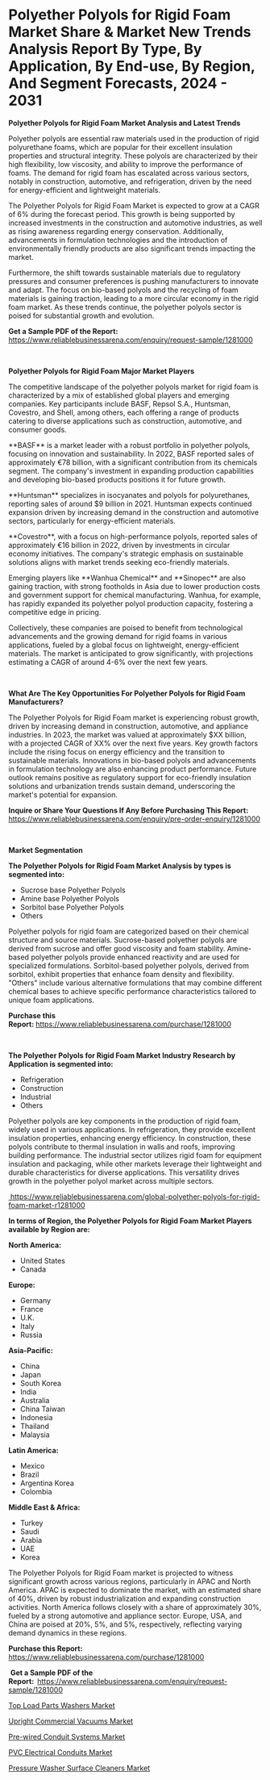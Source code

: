 <p><h1>Polyether Polyols for Rigid Foam Market Share & Market New Trends Analysis Report By Type, By Application, By End-use, By Region, And Segment Forecasts, 2024 - 2031</h1></p><p><strong>Polyether Polyols for Rigid Foam Market Analysis and Latest Trends</strong></p>
<p><p>Polyether polyols are essential raw materials used in the production of rigid polyurethane foams, which are popular for their excellent insulation properties and structural integrity. These polyols are characterized by their high flexibility, low viscosity, and ability to improve the performance of foams. The demand for rigid foam has escalated across various sectors, notably in construction, automotive, and refrigeration, driven by the need for energy-efficient and lightweight materials.</p><p>The Polyether Polyols for Rigid Foam Market is expected to grow at a CAGR of 6% during the forecast period. This growth is being supported by increased investments in the construction and automotive industries, as well as rising awareness regarding energy conservation. Additionally, advancements in formulation technologies and the introduction of environmentally friendly products are also significant trends impacting the market.</p><p>Furthermore, the shift towards sustainable materials due to regulatory pressures and consumer preferences is pushing manufacturers to innovate and adapt. The focus on bio-based polyols and the recycling of foam materials is gaining traction, leading to a more circular economy in the rigid foam market. As these trends continue, the polyether polyols sector is poised for substantial growth and evolution.</p></p>
<p><strong>Get a Sample PDF of the Report:&nbsp;</strong> <a href="https://www.reliablebusinessarena.com/enquiry/request-sample/1281000?utm_campaign=1174&utm_medium=2&utm_source=Github&utm_content=ia&utm_term=30092024&utm_id=polyether-polyols-for-rigid-foam">https://www.reliablebusinessarena.com/enquiry/request-sample/1281000</a></p>
<p>&nbsp;</p>
<p><strong>Polyether Polyols for Rigid Foam Major Market Players</strong></p>
<p><p>The competitive landscape of the polyether polyols market for rigid foam is characterized by a mix of established global players and emerging companies. Key participants include BASF, Repsol S.A., Huntsman, Covestro, and Shell, among others, each offering a range of products catering to diverse applications such as construction, automotive, and consumer goods.</p><p>**BASF** is a market leader with a robust portfolio in polyether polyols, focusing on innovation and sustainability. In 2022, BASF reported sales of approximately €78 billion, with a significant contribution from its chemicals segment. The company's investment in expanding production capabilities and developing bio-based products positions it for future growth.</p><p>**Huntsman** specializes in isocyanates and polyols for polyurethanes, reporting sales of around $9 billion in 2021. Huntsman expects continued expansion driven by increasing demand in the construction and automotive sectors, particularly for energy-efficient materials.</p><p>**Covestro**, with a focus on high-performance polyols, reported sales of approximately €16 billion in 2022, driven by investments in circular economy initiatives. The company's strategic emphasis on sustainable solutions aligns with market trends seeking eco-friendly materials.</p><p>Emerging players like **Wanhua Chemical** and **Sinopec** are also gaining traction, with strong footholds in Asia due to lower production costs and government support for chemical manufacturing. Wanhua, for example, has rapidly expanded its polyether polyol production capacity, fostering a competitive edge in pricing.</p><p>Collectively, these companies are poised to benefit from technological advancements and the growing demand for rigid foams in various applications, fueled by a global focus on lightweight, energy-efficient materials. The market is anticipated to grow significantly, with projections estimating a CAGR of around 4-6% over the next few years.</p></p>
<p>&nbsp;</p>
<p><strong>What Are The Key Opportunities For Polyether Polyols for Rigid Foam Manufacturers?</strong></p>
<p><p>The Polyether Polyols for Rigid Foam market is experiencing robust growth, driven by increasing demand in construction, automotive, and appliance industries. In 2023, the market was valued at approximately $XX billion, with a projected CAGR of XX% over the next five years. Key growth factors include the rising focus on energy efficiency and the transition to sustainable materials. Innovations in bio-based polyols and advancements in formulation technology are also enhancing product performance. Future outlook remains positive as regulatory support for eco-friendly insulation solutions and urbanization trends sustain demand, underscoring the market's potential for expansion.</p></p>
<p><strong>Inquire or Share Your Questions If Any Before Purchasing This Report:</strong> <a href="https://www.reliablebusinessarena.com/enquiry/pre-order-enquiry/1281000?utm_campaign=1174&utm_medium=2&utm_source=Github&utm_content=ia&utm_term=30092024&utm_id=polyether-polyols-for-rigid-foam">https://www.reliablebusinessarena.com/enquiry/pre-order-enquiry/1281000</a></p>
<p>&nbsp;</p>
<p><strong>Market Segmentation</strong></p>
<p><strong>The Polyether Polyols for Rigid Foam Market Analysis by types is segmented into:</strong></p>
<p><ul><li>Sucrose base Polyether Polyols</li><li>Amine base Polyether Polyols</li><li>Sorbitol base Polyether Polyols</li><li>Others</li></ul></p>
<p><p>Polyether polyols for rigid foam are categorized based on their chemical structure and source materials. Sucrose-based polyether polyols are derived from sucrose and offer good viscosity and foam stability. Amine-based polyether polyols provide enhanced reactivity and are used for specialized formulations. Sorbitol-based polyether polyols, derived from sorbitol, exhibit properties that enhance foam density and flexibility. "Others" include various alternative formulations that may combine different chemical bases to achieve specific performance characteristics tailored to unique foam applications.</p></p>
<p><strong>Purchase this Report:&nbsp;</strong><a href="https://www.reliablebusinessarena.com/purchase/1281000?utm_campaign=1174&utm_medium=2&utm_source=Github&utm_content=ia&utm_term=30092024&utm_id=polyether-polyols-for-rigid-foam">https://www.reliablebusinessarena.com/purchase/1281000</a></p>
<p>&nbsp;</p>
<p><strong>The Polyether Polyols for Rigid Foam Market Industry Research by Application is segmented into:</strong></p>
<p><ul><li>Refrigeration</li><li>Construction</li><li>Industrial</li><li>Others</li></ul></p>
<p><p>Polyether polyols are key components in the production of rigid foam, widely used in various applications. In refrigeration, they provide excellent insulation properties, enhancing energy efficiency. In construction, these polyols contribute to thermal insulation in walls and roofs, improving building performance. The industrial sector utilizes rigid foam for equipment insulation and packaging, while other markets leverage their lightweight and durable characteristics for diverse applications. This versatility drives growth in the polyether polyol market across multiple sectors.</p></p>
<p><a href="https://www.reliablebusinessarena.com/global-polyether-polyols-for-rigid-foam-market-r1281000?utm_campaign=1174&utm_medium=2&utm_source=Github&utm_content=ia&utm_term=30092024&utm_id=polyether-polyols-for-rigid-foam">&nbsp;https://www.reliablebusinessarena.com/global-polyether-polyols-for-rigid-foam-market-r1281000</a></p>
<p><strong>In terms of Region, the Polyether Polyols for Rigid Foam Market Players available by Region are:</strong></p>
<p>
    <p> <strong> North America: </strong>
        <ul>
            <li>United States</li>
            <li>Canada</li>
        </ul>
        </p> 
    <p> <strong> Europe: </strong>
        <ul>
            <li>Germany</li>
            <li>France</li>
            <li>U.K.</li>
            <li>Italy</li>
            <li>Russia</li>
        </ul>
        </p> 
    <p> <strong> Asia-Pacific: </strong>
        <ul>
            <li>China</li>
            <li>Japan</li>
            <li>South Korea</li>
            <li>India</li>
            <li>Australia</li>
            <li>China Taiwan</li>
            <li>Indonesia</li>
            <li>Thailand</li>
            <li>Malaysia</li>
        </ul>
        </p> 
    <p> <strong> Latin America: </strong>
        <ul>
            <li>Mexico</li>
            <li>Brazil</li>
            <li>Argentina Korea</li>
            <li>Colombia</li>
        </ul>
        </p> 
    <p> <strong> Middle East & Africa: </strong>
        <ul>
            <li>Turkey</li>
            <li>Saudi</li>
            <li>Arabia</li>
            <li>UAE</li>
            <li>Korea</li>
        </ul>
    </p>
    </p>
<p><p>The Polyether Polyols for Rigid Foam market is projected to witness significant growth across various regions, particularly in APAC and North America. APAC is expected to dominate the market, with an estimated share of 40%, driven by robust industrialization and expanding construction activities. North America follows closely with a share of approximately 30%, fueled by a strong automotive and appliance sector. Europe, USA, and China are poised at 20%, 5%, and 5%, respectively, reflecting varying demand dynamics in these regions.</p></p>
<p><strong>Purchase this Report: </strong><a href="https://www.reliablebusinessarena.com/purchase/1281000?utm_campaign=1174&utm_medium=2&utm_source=Github&utm_content=ia&utm_term=30092024&utm_id=polyether-polyols-for-rigid-foam">https://www.reliablebusinessarena.com/purchase/1281000</a></p>
<p>&nbsp;<strong>Get a Sample PDF of the Report:&nbsp;&nbsp;</strong><a href="https://www.reliablebusinessarena.com/enquiry/request-sample/1281000?utm_campaign=1174&utm_medium=2&utm_source=Github&utm_content=ia&utm_term=30092024&utm_id=polyether-polyols-for-rigid-foam">https://www.reliablebusinessarena.com/enquiry/request-sample/1281000</a></p>
<p><strong></strong></p>
<p><p><a href="https://www.linkedin.com/pulse/insights-top-load-parts-washers-market-size-which-expanding-f4mme?utm_campaign=1174&utm_medium=2&utm_source=Github&utm_content=ia&utm_term=30092024&utm_id=polyether-polyols-for-rigid-foam">Top Load Parts Washers Market</a></p><p><a href="https://www.linkedin.com/pulse/upright-commercial-vacuums-market-size-share-analysis-growth-ygyfe?utm_campaign=1174&utm_medium=2&utm_source=Github&utm_content=ia&utm_term=30092024&utm_id=polyether-polyols-for-rigid-foam">Upright Commercial Vacuums Market</a></p><p><a href="https://issuu.com/reportprime-2/docs/pre-wired-conduit-systems-market-si_561ac00e1469e6?utm_campaign=1174&utm_medium=2&utm_source=Github&utm_content=ia&utm_term=30092024&utm_id=polyether-polyols-for-rigid-foam">Pre-wired Conduit Systems Market</a></p><p><a href="https://issuu.com/reportprime-2/docs/pvc-electrical-conduits-market-size_6fce4d15de32a2?utm_campaign=1174&utm_medium=2&utm_source=Github&utm_content=ia&utm_term=30092024&utm_id=polyether-polyols-for-rigid-foam">PVC Electrical Conduits Market</a></p><p><a href="https://www.linkedin.com/pulse/pressure-washer-surface-cleaners-market-forecast-global-s609e?utm_campaign=1174&utm_medium=2&utm_source=Github&utm_content=ia&utm_term=30092024&utm_id=polyether-polyols-for-rigid-foam">Pressure Washer Surface Cleaners Market</a></p></p>